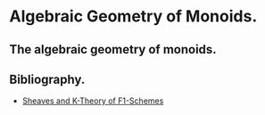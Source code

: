 # Algebraic Geometry of Monoids.

## The algebraic geometry of monoids.

## Bibliography.

* [Sheaves and K-Theory of F1-Schemes](https://arxiv.org/abs/1010.2896)

